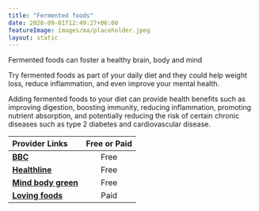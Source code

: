 ```yaml
---
title: "Fermented foods"
date: 2020-09-01T12:49:27+06:00
featureImage: images/ma/placeholder.jpeg
layout: static
---
```


Fermented foods can foster a healthy brain, body and mind

Try fermented foods as part of your daily diet and they could help weight loss, reduce inflammation, and even improve your mental health.

Adding fermented foods to your diet can provide health benefits such as improving digestion, boosting immunity, reducing inflammation, promoting nutrient absorption, and potentially reducing the risk of certain chronic diseases such as type 2 diabetes and cardiovascular disease.

| Provider Links      | Free or Paid  |  
| :-----------          | :--------------:      |  
| [**BBC**](https://www.bbc.co.uk/programmes/m000v3g2) | Free | 
| [**Healthline**](https://www.healthline.com/nutrition/gut-microbiome-and-health) | Free | 
| [**Mind body green**](https://www.mindbodygreen.com/articles/how-to-ferment-food-at-home) | Free | 
| [**Loving foods**](https://www.lovingfoods.co.uk/) | Paid | 
  

<br/><br/>






